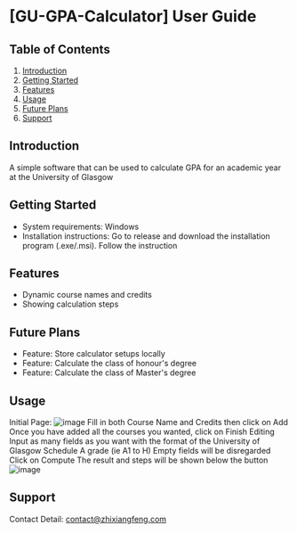 # [GU-GPA-Calculator] User Guide

## Table of Contents
1. [Introduction](#introduction)
2. [Getting Started](#getting-started)
3. [Features](#features)
4. [Usage](#usage)
5. [Future Plans](#future-plans)
6. [Support](#support)

## Introduction
A simple software that can be used to calculate GPA for an academic year at the University of Glasgow

## Getting Started
- System requirements: Windows
- Installation instructions: Go to release and download the installation program (.exe/.msi). Follow the instruction

## Features
- Dynamic course names and credits
- Showing calculation steps

## Future Plans
- Feature: Store calculator setups locally
- Feature: Calculate the class of honour's degree
- Feature: Calculate the class of Master's degree

## Usage
Initial Page:
![image](https://github.com/Niox1337/GU-GPA-Calculator/assets/98660581/48346654-7e49-44b5-b922-6253a3e37e5b)
Fill in both Course Name and Credits then click on Add
Once you have added all the courses you wanted, click on Finish Editing
Input as many fields as you want with the format of the University of Glasgow Schedule A grade (ie A1 to H)
Empty fields will be disregarded
Click on Compute
The result and steps will be shown below the button
![image](https://github.com/Niox1337/GU-GPA-Calculator/assets/98660581/b3c9e448-e82d-491b-ac4d-4c2585cb6636)

## Support
Contact Detail:
contact@zhixiangfeng.com
